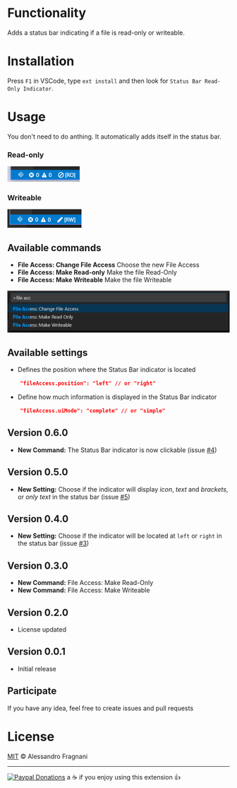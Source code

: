# Functionality

Adds a status bar indicating if a file is read-only or writeable.

# Installation

Press `F1` in VSCode, type `ext install` and then look for `Status Bar Read-Only Indicator`.

# Usage

You don't need to do anthing. It automatically adds itself in the status bar.

### Read-only

![Read-only](images/screenshot-readonly.png)

### Writeable

![Writeable](images/screenshot-writeable.png)

## Available commands

* **File Access: Change File Access** Choose the new File Access
* **File Access: Make Read-only** Make the file Read-Only
* **File Access: Make Writeable** Make the file Writeable

![Commands](images/read-only-commands.png)

## Available settings

* Defines the position where the Status Bar indicator is located
```json
    "fileAccess.position": "left" // or "right"
```

* Define how much information is displayed in the Status Bar indicator
```json
    "fileAccess.uiMode": "complete" // or "simple"
```

## Version 0.6.0

* **New Command:** The Status Bar indicator is now clickable (issue [#4](https://github.com/alefragnani/vscode-read-only-indicator/issues/4))

## Version 0.5.0

* **New Setting:** Choose if the indicator will display _icon_, _text_ and _brackets_, or _only text_ in the status bar (issue [#5](https://github.com/alefragnani/vscode-read-only-indicator/issues/5))

## Version 0.4.0

* **New Setting:** Choose if the indicator will be located at `left` or `right` in the status bar (issue [#3](https://github.com/alefragnani/vscode-read-only-indicator/issues/3))

## Version 0.3.0

* **New Command:** File Access: Make Read-Only
* **New Command:** File Access: Make Writeable

## Version 0.2.0

* License updated

## Version 0.0.1

* Initial release

## Participate

If you have any idea, feel free to create issues and pull requests

# License

[MIT](LICENSE.md) &copy; Alessandro Fragnani

---

[![Paypal Donations](https://www.paypalobjects.com/en_US/i/btn/btn_donate_SM.gif)](https://www.paypal.com/cgi-bin/webscr?cmd=_donations&business=EP57F3B6FXKTU&lc=US&item_name=Alessandro%20Fragnani&item_number=vscode%20extensions&currency_code=USD&bn=PP%2dDonationsBF%3abtn_donate_SM%2egif%3aNonHosted) a :coffee: if you enjoy using this extension :thumbsup: